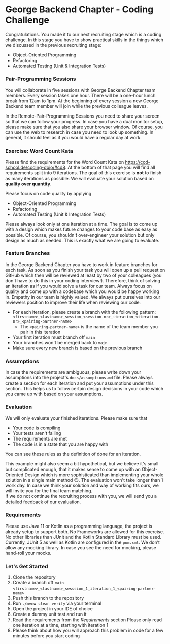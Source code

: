 # George Backend Chapter - Coding Challenge

Congratulations. You made it to our next recruiting stage which is a coding challenge.
In this stage you have to show practical skills in the things which we discussed in the previous recruiting stage:

- Object-Oriented Programming
- Refactoring
- Automated Testing (Unit & Integration Tests)

### Pair-Programming Sessions

You will collaborate in five sessions with George Backend Chapter team members.
Every session takes one hour. There will be a one-hour lunch break from 12am to 1pm.
At the beginning of every session a new George Backend team member will join while the previous colleague leaves.

In the Remote-Pair-Programming Sessions you need to share your screen so that we can follow your progress.
In case you have a dual monitor setup, please make sure that you also share your browser window.
Of course, you can use the web to research in case you need to look up something.
In general, it should feel as if you would have a regular day at work.

### Exercise: Word Count Kata

Please find the requirements for the Word Count Kata on https://ccd-school.de/coding-dojo/#cd8.
At the bottom of that page you will find all requirements split into 9 iterations.
The goal of this exercise is __not__ to finish as many iterations as possible.
We will evaluate your solution based on __quality over quantity__.

Please focus on code quality by applying

- Object-Oriented Programming
- Refactoring
- Automated Testing (Unit & Integration Tests)

Please always look only at one iteration at a time.
The goal is to come up with a design which makes future changes to your code base as easy as possible.
Of course, you shouldn't over-engineer your solution but only design as much as needed.
This is exactly what we are going to evaluate.

### Feature Branches

In the George Backend Chapter you have to work in feature branches for each task.
As soon as you finish your task you will open up a pull request on GitHub which then will be reviewed
at least by two of your colleagues (you don't have to do this in your coding interview!).
Therefore, think of solving an iteration as if you would solve a task for our team.
Always focus on quality and come up with a codebase which you would be happy working in.
Empathy in our team is highly valued.
We always put ourselves into our reviewers position to improve their life when reviewing our code.

- For each iteration, please create a branch with the following
  pattern: `<firstname>_<lastname>_session_<session-nr>_iteration_<iteration-nr>_<pairing-partner-name>`
    - The `<pairing-partner-name>` is the name of the team member you pair in this iteration
- Your first iteration must branch off `main`
- Your branches won't be merged back to `main`
- Make sure every new branch is based on the previous branch

### Assumptions

In case the requirements are ambiguous, please write down your assumptions into the project's `docs/assumptions.md`
file.
Please always create a section for each iteration and put your assumptions under this section.
This helps us to follow certain design decisions in your code which you came up with based on your assumptions.

### Evaluation

We will only evaluate your finished iterations.
Please make sure that

- Your code is compiling
- Your tests aren't failing
- The requirements are met
- The code is in a state that you are happy with

You can see these rules as the definition of done for an iteration.

This example might also seem a bit hypothetical, but we believe it's small but complicated enough, that it makes sense
to come up with an Object-Oriented Design which is more sophisticated than implementing your whole solution in a single
main method 😉.
The evaluation won't take longer than 1 work day.
In case we think your solution and way of working fits ours, we will invite you for the final team matching.  
If we do not continue the recruiting process with you, we will send you a detailed feedback of our evaluation.

### Requirements

Please use Java 11 or Kotlin as a programming language, the project is already setup to support both.
No Frameworks are allowed for this exercise.
No other libraries than JUnit and the Kotlin Standard Library must be used.
Currently, JUnit 5 as well as Kotlin are configured in the `pom.xml`.
We don’t allow any mocking library.
In case you see the need for mocking, please hand-roll your mocks.

### Let's Get Started

1. Clone the repository
2. Create a branch off `main`  
   `<firstname>_<lastname>_sesssion_1_iteration_1_<pairing-partner-name>`
3. Push this branch to the repository
4. Run `./mvnw clean verify` via your terminal
5. Open the project in your IDE of choice
6. Create a dummy unit test and run it
7. Read the requirements from the _Requirements_ section
   Please only read one iteration at a time, starting with iteration 1
8. Please think about how you will approach this problem in code for a few minutes before you start coding
